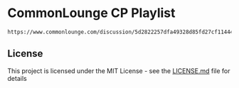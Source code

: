 # CommonLounge CP Playlist
```
https://www.commonlounge.com/discussion/5d2822257dfa49328d85fd27cf114441#_=_
```

## License

This project is licensed under the MIT License - see the [LICENSE.md](LICENSE.md) file for details

